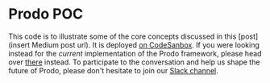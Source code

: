 # Prodo POC

This code is to illustrate some of the core concepts discussed in this [post](insert Medium post url). It is deployed [on CodeSanbox](https://codesandbox.io/s/github/prodo-dev/prodo-poc). If you were looking instead for the _current_ implementation of the Prodo framework, please head over [there](https://github.com/prodo-dev/prodo) instead. To participate to the conversation and help us shape the future of Prodo, please don't hesitate to join our [Slack channel](https://prodo-feedback-slackin.herokuapp.com).
